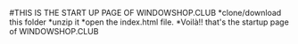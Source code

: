 #THIS IS THE START UP PAGE OF WINDOWSHOP.CLUB
*clone/download this folder
*unzip it
*open the index.html file.
*Voilà!! that's the startup page of WINDOWSHOP.CLUB
